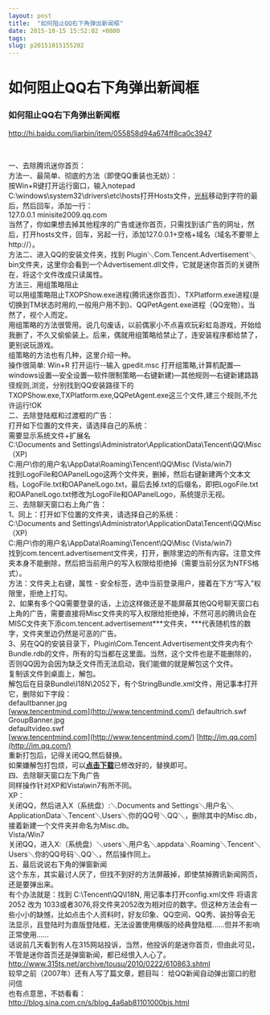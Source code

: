 ```yaml
---
layout: post
title:  "如何阻止QQ右下角弹出新闻框"
date: 2015-10-15 15:52:02 +0800
tags: 
slug: p20151015155202
---
```


# 如何阻止QQ右下角弹出新闻框






### 如何阻止QQ右下角弹出新闻框


<http://hi.baidu.com/liarbin/item/055858d94a674ff8ca0c3947> 


 



一、去除腾讯迷你首页：  
 方法一、最简单、彻底的方法（即使QQ重装也无妨）：  
 按Win+R键打开运行窗口，输入notepad C:\windows\system32\drivers\etc\hosts打开Hosts文件，[光标](https://so.csdn.net/so/search?q=%E5%85%89%E6%A0%87&spm=1001.2101.3001.7020)移动到字符的最后，然后回车，添加一行：  
 127.0.0.1 minisite2009.qq.com  
 当然了，你如果想去掉其他程序的广告或迷你首页，只需找到该广告的网址，然后，打开hosts文件，回车，另起一行，添加127.0.0.1+空格+域名（域名不要带上http://）。  
 方法二、进入QQ的安装文件夹，找到 Plugin＼Com.Tencent.Advertisement＼bin文件夹，这里你会看到一个Advertisement.dll文件，它就是迷你首页的关键所在，将这个文件改成只读属性。  
 方法三、用组策略阻止  
 可以用组策略阻止TXOPShow.exe进程(腾讯迷你首页）、TXPlatform.exe进程(是切换到TM状态时用的,一般用户用不到)、QQPetAgent.exe进程（QQ宠物）。当然了，视个人而定。  
 用组策略的方法很管用。说几句废话，以前偶家小不点喜欢玩彩虹岛游戏，开始给我删了，不久又偷偷装上。后来，偶就用组策略给禁止了，连安装程序都给禁了，更别说玩游戏。  
 组策略的方法也有几种，这里介绍一种。  
 操作很简单: Win+R 打开运行--输入 gpedit.msc 打开组策略,计算机配置—windows设置—安全设置—软件限制策略—右键新建)—其他规则—右键新建路路径规则,浏览，分别找到QQ安装路径下的TXOPShow.exe,TXPlatform.exe,QQPetAgent.exe这三个文件,建三个规则,不允许运行!OK  
 二、去除登陆框和过渡框的广告：  
 打开如下位置的文件夹，请选择自己的系统：  
 需要显示系统文件+扩展名  
 C:\Documents and Settings\Administrator\ApplicationData\Tencent\QQ\Misc（XP)  
 C\:用户\你的用户名\AppData\Roaming\Tencent\QQ\Misc (Vista/win7)  
 找到LogoFile和OAPanelLogo这两个文件夹，删掉，然后右键新建两个文本文档，LogoFile.txt和OAPanelLogo.txt，最后去掉.txt的后缀名，即把LogoFile.txt和OAPanelLogo.txt修改为LogoFile和OAPanelLogo，系统提示无视。  
 三、去除聊天窗口右上角广告：  
 1、同上：打开如下位置的文件夹，请选择自己的系统：  
 C:\Documents and Settings\Administrator\ApplicationData\Tencent\QQ\Misc（XP)  
 C\:用户\你的用户名\AppData\Roaming\Tencent\QQ\Misc (Vista/win7)  
 找到com.tencent.advertisement文件夹，打开，删除里边的所有内容。注意文件夹本身不能删除，然后把当前用户的写入权限给拒绝掉（需要当前分区为NTFS格式）。  
 方法：文件夹上右键，属性 - 安全标签，选中当前登录用户，接着在下方“写入”权限里，拒绝上打勾。  
 2、如果有多个QQ需要登录的话，上边这样做还是不能屏蔽其他QQ号聊天窗口右上角的广告，需要直接将Misc文件夹的写入权限给拒绝掉，不然可恶的腾讯会在MISC文件夹下添com.tencent.advertisement\*\*\*文件夹，\*\*\*代表随机性的数字，文件夹里边仍然是可恶的广告。  
 3、另在QQ的安装目录下，Plugin\Com.Tencent.Advertisement文件夹内有个Bundle.rdb的文件，所有的勾当都在这里面。当然，这个文件也是不能删除的，否则QQ因为会因为缺乏文件而无法启动，我们能做的就是解包这个文件。  
 复制该文件到桌面上，解包。  
 解包后在目录Bundle\I18N\2052下，有个StringBundle.xml文件，用记事本打开它，删除如下字段：  
 defaultbanner.jpg  
 [www.tencentmind.com](http://www.tencentmind.com/) defaultrich.swf  
 GroupBanner.jpg  
 defaultvideo.swf  
 [www.tencentmind.com](http://www.tencentmind.com/) [http://im.qq.com](http://im.qq.com/)  
 重新打包后，记得关闭QQ,然后替换。  
 如果嫌解包打包烦，可以[**点击下载**](http://u.115.com/file/f2fc1eef54)已修改好的，替换即可。  
 四、去除聊天窗口左下角广告  
 同样操作针对XP和Vista\win7有所不同。  
 XP：  
 关闭QQ，然后进入X（系统盘）:＼Documents and Settings＼用户名＼ApplicationData＼Tencent＼Users＼你的QQ号＼QQ＼，删除其中的Misc.db，接着新建一个文件夹并命名为Misc.db。  
 Vista/Win7  
 关闭QQ，进入X:（系统盘）＼users＼用户名＼appdata＼Roaming＼Tencent＼Users＼你的QQ号码＼QQ＼，然后操作同上。  
 五、最后说说右下角的弹窗新闻  
 这个东东，其实最讨人厌了，但找不到好的方法屏蔽掉，即使禁掉腾讯新闻网页，还是要弹出来。  
 有个办法就是：找到 C:\Tencent\QQ\I18N, 用记事本打开config.xml文件 将语言 2052 改为 1033或者3076,将文件夹2052改为相对应的数字。但这种方法会有一些小小的缺憾，比如点击个人资料时，好友印象、QQ空间、QQ秀、装扮等会无法显示，且登陆时为直版登陆框，无法设置使用横版的经典登陆框......但并不影响正常使用......  
 话说前几天看到有人在315网站投诉，当然，他投诉的是迷你首页，但由此可见，不管是迷你首页还是弹窗新闻，都已经恨入人心了。  
 <http://www.315ts.net/archive/tousu/2010/0222/610863.shtml>  
 较早之前（2007年）还有人写了篇文章，题目叫： 给QQ新闻自动弹出窗口的慰问信  
 也有点意思，不妨看看：  
 <http://blog.sina.com.cn/s/blog_4a6ab81101000bjs.html>






